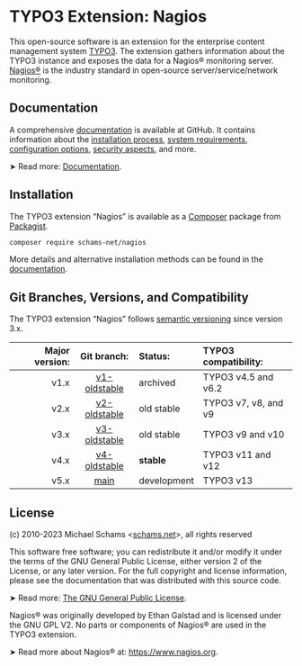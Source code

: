 # TYPO3 Extension: Nagios

This open-source software is an extension for the enterprise content management system [TYPO3](https://typo3.org). The extension gathers information about the TYPO3 instance and exposes the data for a Nagios® monitoring server. [Nagios®](https://www.nagios.org) is the industry standard in open-source server/service/network monitoring.


## Documentation

A comprehensive [documentation](https://github.com/schams-net/nagios/blob/release/Documentation/) is available at GitHub. It contains information about the [installation process](https://github.com/schams-net/nagios/blob/release/Documentation/InstallationAndSetup/Index.md), [system requirements](https://github.com/schams-net/nagios/blob/release/Documentation/InstallationAndSetup/Requirements/Index.md), [configuration options](https://github.com/schams-net/nagios/blob/release/Documentation/AdministrationAndConfiguration/Index.md), [security aspects](https://github.com/schams-net/nagios/blob/release/Documentation/SecurityAspects/Index.md), and more.

➤ Read more: [Documentation](https://github.com/schams-net/nagios/blob/release/Documentation/).


## Installation

The TYPO3 extension “Nagios” is available as a [Composer](https://getcomposer.org/) package from [Packagist](https://packagist.org/packages/schams-net/nagios).

```bash
composer require schams-net/nagios
```

More details and alternative installation methods can be found in the [documentation](https://github.com/schams-net/nagios/blob/release/Documentation/).


## Git Branches, Versions, and Compatibility

The TYPO3 extension “Nagios” follows [semantic versioning](https://semver.org/) since version 3.x.

| Major version: | Git branch:                                                            | Status:          | TYPO3 compatibility: |
|---------------:|:----------------------------------------------------------------------:|:-----------------|:---------------------|
|           v1.x | [v1-oldstable](https://github.com/schams-net/nagios/tree/v1-oldstable) | archived         | TYPO3 v4.5 and v6.2  |
|           v2.x | [v2-oldstable](https://github.com/schams-net/nagios/tree/v2-oldstable) | old stable       | TYPO3 v7, v8, and v9 |
|           v3.x | [v3-oldstable](https://github.com/schams-net/nagios/tree/v3-oldstable) | old stable       | TYPO3 v9 and v10     |
|           v4.x | [v4-oldstable](https://github.com/schams-net/nagios/tree/v4-oldstable) | **stable**       | TYPO3 v11 and v12    |
|           v5.x | [main](https://github.com/schams-net/nagios/tree/main)                 | development      | TYPO3 v13            |


## License

(c) 2010-2023 Michael Schams <[schams.net](https://schams.net)>, all rights reserved

This software free software; you can redistribute it and/or modify it under the terms of the GNU General Public License, either version 2 of the License, or any later version. For the full copyright and license information, please see the documentation that was distributed with this source code.

➤ Read more: [The GNU General Public License](https://www.gnu.org/licenses/gpl-3.0.html).

Nagios® was originally developed by Ethan Galstad and is licensed under the GNU GPL V2. No parts or components of Nagios® are used in the TYPO3 extension.

➤ Read more about Nagios® at: <https://www.nagios.org>.

